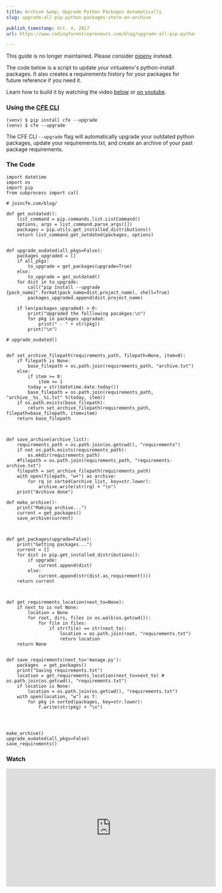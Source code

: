 ```yaml
---
title: Archive &amp; Upgrade Python Packages Automatically
slug: upgrade-all-pip-python-packages-store-an-archive

publish_timestamp: Oct. 4, 2017
url: https://www.codingforentrepreneurs.com/blog/upgrade-all-pip-python-packages-store-an-archive/

---
```



<div class='alert alert-warning'>This guide is no longer maintained. Please consider <a href='https://www.codingforentrepreneurs.com/blog/pipenv-virtual-environments-for-python'>pipenv</a> instead.</div>

The code below is a script to update your virtualenv's python-install packages. It also creates a requirements history for your packages for future reference if you need it. 

Learn how to build it by watching the video [below](#watch) or [on youtube](https://youtu.be/nkAhOKoQ6h4).

### Using the [CFE CLI](https://www.codingforentrepreneurs.com/blog/cfe-cli/)
```
(venv) $ pip install cfe --upgrade
(venv) $ cfe --upgrade  
```
The CFE CLI `--upgrade` flag will automatically upgrade your outdated python packages, update your requirements.txt, and create an archive of your past package requirements. 


### The Code
```
import datetime
import os
import pip
from subprocess import call

# joincfe.com/blog/

def get_outdated():
    list_command = pip.commands.list.ListCommand()
    options, args = list_command.parse_args([])
    packages = pip.utils.get_installed_distributions()
    return list_command.get_outdated(packages, options)


def upgrade_oudated(all_pkgs=False):
    packages_upgraded = []
    if all_pkgs:
        to_upgrade = get_packages(upgrade=True)
    else:
        to_upgrade = get_outdated()
    for dist in to_upgrade:
        call("pip install --upgrade {pack_name}".format(pack_name=dist.project_name), shell=True)
        packages_upgraded.append(dist.project_name)

    if len(packages_upgraded) > 0:
        print("Upgraded the folllowing pacakges:\n")
        for pkg in packages_upgraded:
            print(" - " + str(pkg))
        print("\n")

# upgrade_oudated()


def set_archive_filepath(requirements_path, filepath=None, item=0):
    if filepath is None:
        base_filepath = os.path.join(requirements_path, "archive.txt")
    else:
        if item >= 0:
            item += 1
        today = str(datetime.date.today())
        base_filepath = os.path.join(requirements_path, "archive__%s__%i.txt" %(today, item))
    if os.path.exists(base_filepath):
        return set_archive_filepath(requirements_path, filepath=base_filepath, item=item)
    return base_filepath



def save_archive(archive_list):
    requirements_path = os.path.join(os.getcwd(), "requirements")
    if not os.path.exists(requirements_path):
        os.mkdir(requirements_path)
    #filepath = os.path.join(requirements_path, "requirements-archive.txt")
    filepath = set_archive_filepath(requirements_path)
    with open(filepath, "w+") as archive:
        for rq in sorted(archive_list, key=str.lower):
            archive.write(str(rq) + "\n")
    print("Archive done")

def make_archive():
    print("Making archive...")
    current = get_packages()
    save_archive(current)



def get_packages(upgrade=False):
    print("Getting packages...")
    current = []
    for dist in pip.get_installed_distributions():
        if upgrade:
            current.append(dist)
        else:
            current.append(str(dist.as_requirement()))
    return current



def get_requirements_location(next_to=None):
    if next_to is not None:
        location = None
        for root, dirs, files in os.walk(os.getcwd()):
            for file in files:
                if str(file) == str(next_to):
                    location = os.path.join(root, "requirements.txt")
                    return location
    return None


def save_requirements(next_to='manage.py'):
    packages  = get_packages()
    print("Saving requirements.txt")
    location = get_requirements_location(next_to=next_to) # os.path.join(os.getcwd(), "requirements.txt")
    if location is None:
        location = os.path.join(os.getcwd(), "requirements.txt")
    with open(location, "w") as f:
        for pkg in sorted(packages, key=str.lower):
            f.write(str(pkg) + "\n")




make_archive()
upgrade_oudated(all_pkgs=False)
save_requirements()

```

### Watch
<iframe width="560" height="315" src="https://www.youtube.com/embed/nkAhOKoQ6h4?rel=0" frameborder="0" allowfullscreen></iframe>
